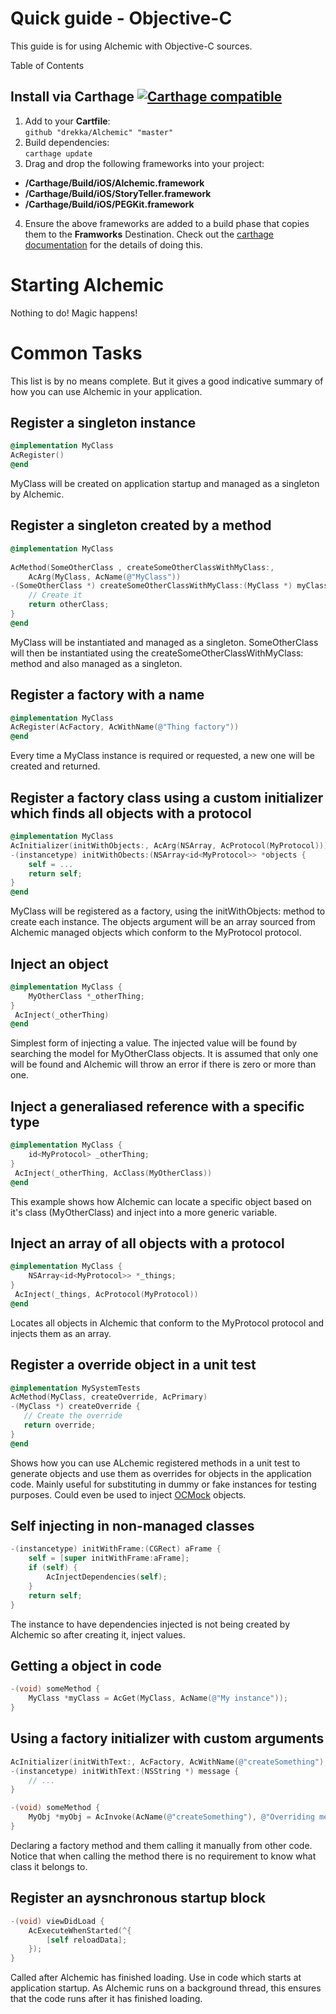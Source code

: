 # Quick guide - Objective-C

This guide is for using Alchemic with Objective-C sources.

Table of Contents



## Install via Carthage [![Carthage compatible](https://img.shields.io/badge/Carthage-compatible-4BC51D.svg?style=flat)](https://github.com/Carthage/Carthage)

1. Add to your **Cartfile**:  
 `github "drekka/Alchemic" "master"`
2. Build dependencies:  
 `carthage update`
3. Drag and drop the following frameworks into your project:
 * **<project-root>/Carthage/Build/iOS/Alchemic.framework**
 * **<project-root>/Carthage/Build/iOS/StoryTeller.framework**
 * **<project-root>/Carthage/Build/iOS/PEGKit.framework**
4. Ensure  the above frameworks are added to a build phase that copies them to the **Framworks** Destination. Check out the [carthage documentation](https://github.com/Carthage/Carthage) for the details of doing this. 

# Starting Alchemic
 
Nothing to do! Magic happens!
 
# Common Tasks

This list is by no means complete. But it gives a good indicative summary of how you can use Alchemic in your application.
 
## Register a singleton instance

```objectivec
@implementation MyClass
AcRegister()
@end
```

MyClass will be created on application startup and managed as a singleton by Alchemic. 

## Register a singleton created by a method

```objectivec
@implementation MyClass
 
AcMethod(SomeOtherClass , createSomeOtherClassWithMyClass:, 
    AcArg(MyClass, AcName(@"MyClass"))
-(SomeOtherClass *) createSomeOtherClassWithMyClass:(MyClass *) myClass {
	// Create it
	return otherClass;
}
@end
```

MyClass will be instantiated and managed as a singleton. SomeOtherClass will then be instantiated using the createSomeOtherClassWithMyClass: method and also managed as a singleton. 

## Register a factory with a name

```objectivec
@implementation MyClass
AcRegister(AcFactory, AcWithName(@"Thing factory"))
@end
```

Every time a MyClass instance is required or requested, a new one will be created and returned.

## Register a factory class using a custom initializer which finds all objects with a protocol

```objectivec
@implementation MyClass
AcInitializer(initWithObjects:, AcArg(NSArray, AcProtocol(MyProtocol)))
-(instancetype) initWithObects:(NSArray<id<MyProtocol>> *objects {
    self = ...
    return self;
}
@end
```

MyClass will be registered as a factory, using the initWithObjects: method to create each instance. The objects argument will be an array sourced from Alchemic managed objects which conform to the MyProtocol protocol.
 
## Inject an object

```objectivec
@implementation MyClass {
    MyOtherClass *_otherThing;
}
 AcInject(_otherThing)
@end
```

Simplest form of injecting a value. The injected value will be found by searching the model for MyOtherClass objects. It is assumed that only one will be found and Alchemic will throw an error if there is zero or more than one.  

## Inject a generaliased reference with a specific type

```objectivec
@implementation MyClass {
    id<MyProtocol> _otherThing;
}
 AcInject(_otherThing, AcClass(MyOtherClass))
@end
```

This example shows how Alchemic can locate a specific object based on it's class (MyOtherClass) and inject into a more generic variable.

## Inject an array of all objects with a protocol

```objectivec
@implementation MyClass {
    NSArray<id<MyProtocol>> *_things;
}
 AcInject(_things, AcProtocol(MyProtocol))
@end
```

Locates all objects in Alchemic that conform to the MyProtocol protocol and injects them as an array.
  
## Register a override object in a unit test

```objectivec 
@implementation MySystemTests
AcMethod(MyClass, createOverride, AcPrimary)
-(MyClass *) createOverride {
   // Create the override
   return override;
}
@end
```
 
Shows how you can use ALchemic registered methods in a unit test to generate objects and use them as overrides for objects in the application code. Mainly useful for substituting in dummy or fake instances for testing purposes. Could even be used to inject [OCMock](http://ocmock.org) objects.
 
## Self injecting in non-managed classes

```objectivec
-(instancetype) initWithFrame:(CGRect) aFrame {
    self = [super initWithFrame:aFrame];
    if (self) {
        AcInjectDependencies(self);
    }
    return self;
}
```

The instance to have dependencies injected is not being created by Alchemic so after creating it, inject values.

## Getting a object in code

```objectivec
-(void) someMethod {
    MyClass *myClass = AcGet(MyClass, AcName(@"My instance"));
}
```

## Using a factory initializer with custom arguments

```objectivec
AcInitializer(initWithText:, AcFactory, AcWithName(@"createSomething"), AcArg(NSString, AcValue(@"Default message")
-(instancetype) initWithText:(NSString *) message {
    // ...
}
```

```objectivec
-(void) someMethod {
    MyObj *myObj = AcInvoke(AcName(@"createSomething"), @"Overriding message text");
}
```

Declaring a factory method and them calling it manually from other code. Notice that when calling the method there is no requirement to know what class it belongs to.

## Register an aysnchronous startup block

```objectivec
-(void) viewDidLoad {
    AcExecuteWhenStarted(^{
        [self reloadData];
    });
}
```

Called after Alchemic has finished loading. Use in code which starts at application startup. As Alchemic runs on a background thread, this ensures that the code runs after it has finished loading.